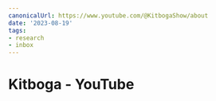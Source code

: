 ```yaml
---
canonicalUrl: https://www.youtube.com/@KitbogaShow/about
date: '2023-08-19'
tags:
- research
- inbox
---
```


# Kitboga - YouTube